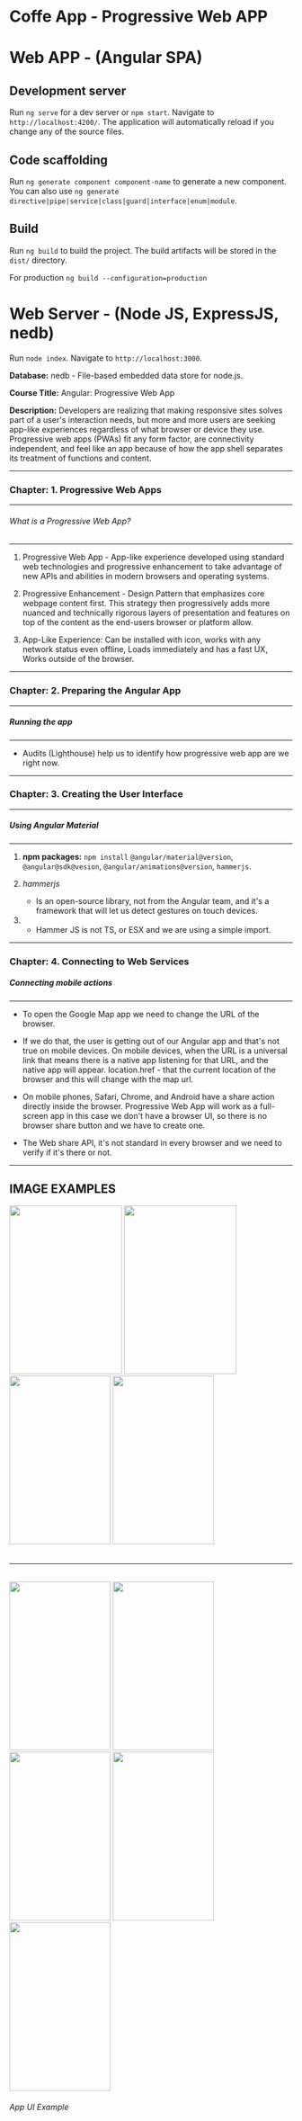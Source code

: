 # Coffe App - Progressive Web APP

# Web APP - (Angular SPA)

## Development server

Run `ng serve` for a dev server or `npm start`. Navigate to `http://localhost:4200/`. The application will automatically reload if you change any of the source files.

## Code scaffolding

Run `ng generate component component-name` to generate a new component. You can also use `ng generate directive|pipe|service|class|guard|interface|enum|module`.

## Build

Run `ng build` to build the project. The build artifacts will be stored in the `dist/` directory.

For production `ng build --configuration=production`

# Web Server - (Node JS, ExpressJS, nedb)

Run `node index`. Navigate to `http://localhost:3000`. 

**Database:** nedb - File-based embedded data store for node.js.

**Course Title:** Angular: Progressive Web App

**Description:** Developers are realizing that making responsive sites solves part of a user's interaction needs, but more and more users are seeking app-like experiences regardless of what browser or device they use. Progressive web apps (PWAs) fit any form factor, are connectivity independent, and feel like an app because of how the app shell separates its treatment of functions and content.


_________________________________________________________________________________________________________________________________________________________


### Chapter: 1. Progressive Web Apps
***********************************************

###### What is a Progressive Web App?
-----------------------------------------------                   

1. Progressive Web App - App-like experience developed using standard web technologies and progressive enhancement to take advantage of new APIs and abilities in modern browsers and operating systems. 

2. Progressive Enhancement - Design Pattern that emphasizes core webpage content first. This strategy then progressively adds more nuanced and technically rigorous layers of presentation and features on top of the content as the end-users browser or platform allow. 

3. App-Like Experience: Can be installed with icon, works with any network status even offline, Loads immediately and has a fast UX, Works outside of the browser. 

***********************************************


### Chapter: 2. Preparing the Angular App

-----------------------------------------------
##### Running the app
-----------------------------------------------                 

- Audits (Lighthouse) help us to identify how progressive web app are we right now. 

***********************************************

### Chapter: 3. Creating the User Interface

-----------------------------------------------
##### Using Angular Material
-----------------------------------------------

1. **npm packages:** `npm install` `@angular/material@version`, `@angular@sdk@vesion`, `@angular/animations@version`, `hammerjs`. 

2. _hammerjs_
    - Is an open-source library, not from the Angular team, and it's a framework that will let us detect gestures on touch devices. 

3.
     -  Hammer JS is not TS, or ESX and we are using a simple import. 
***********************************************

### Chapter: 4. Connecting to Web Services


##### Connecting mobile actions
-----------------------------------------------

*  To open the Google Map app we need to change the URL of the browser. 

* If we do that, the user is getting out of our Angular app and that's not true on mobile devices. On mobile devices, when the URL is a universal link that means there is a native app listening for that URL, and the native app will appear. location.href - that the current location of the browser and this will change with the map url. 

*  On mobile phones, Safari, Chrome, and Android have a share action directly inside the browser. Progressive Web App will work as a full-screen app in this case we don't have a browser UI, so there is no browser share button and we have to create one. 

* The Web share API, it's not standard in every browser and we need to verify if it's there or not.

________________________________________________________________________________________________________________________________________________________

## IMAGE EXAMPLES

<div>
  <img src="https://user-images.githubusercontent.com/59177404/284050468-130eb30c-b540-45b1-b861-8c225bf54f06.jpg" width="200" height="300">

<img src="https://user-images.githubusercontent.com/59177404/284050468-130eb30c-b540-45b1-b861-8c225bf54f06.jpg" width="200" height="300">

<img src="https://user-images.githubusercontent.com/59177404/284050472-f708762d-bd39-4e32-ba9f-653d52c26296.jpg" width="180" height="300">

<img  src="https://user-images.githubusercontent.com/59177404/285297408-9a710b1c-be26-493e-8c57-83778513cc1b.jpg" width="180" height="300">
</div>
<br />
<hr />
<br />
<div>
  <img src="https://user-images.githubusercontent.com/59177404/285496443-f81ef248-ca4a-4ec5-89f5-e2ebc536a3ee.png" width="180" height="300">

  <img src="https://user-images.githubusercontent.com/59177404/285496445-64607ca2-430f-40b9-a296-55d08cfc6762.png" width="180" height="300">

  <img src="https://user-images.githubusercontent.com/59177404/285496447-98f750e0-081e-419b-abf2-70b2a5341077.png" width="180" height="300">

  <img src="https://user-images.githubusercontent.com/59177404/285496448-244412ef-9e2d-44e6-bcc0-18a5ef825a7c.png" width="180" height="300">

  <img src="https://user-images.githubusercontent.com/59177404/285496450-4d4f4768-0092-4276-a244-ab9b46e0f554.png" width="180" height="300">
<h6>App UI Example</h6>
</div>
